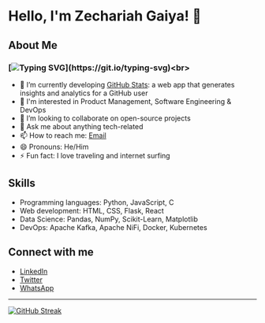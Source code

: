 # Hello, I'm Zechariah Gaiya! 👋

## About Me
### [![Typing SVG](https://readme-typing-svg.herokuapp.com?font=comfortaa&color=016EEA&size=24&width=500&lines=+Software+Engineering+Student;Product+Manager!)](https://git.io/typing-svg)<br>
- 🔭 I’m currently developing [GitHub Stats](https://zecharii.tech "GitHub Stats"): a web app that generates insights and analytics for a GitHub user<br>
- 🌱 I'm interested in Product Management, Software Engineering & DevOps<br>
- 👯 I’m looking to collaborate on open-source projects<br>
- 💬 Ask me about anything tech-related<br>
- 📫 How to reach me: [Email](mailto:abbazechariah@gmail.com)<br>
- 😄 Pronouns: He/Him<br>
- ⚡ Fun fact: I love traveling and internet surfing<br>

## Skills
- Programming languages: Python, JavaScript, C
- Web development: HTML, CSS, Flask, React
- Data Science: Pandas, NumPy, Scikit-Learn, Matplotlib
- DevOps: Apache Kafka, Apache NiFi, Docker, Kubernetes

## Connect with me <br>
- [LinkedIn](https://www.linkedin.com/in/zechariahgaiya/)
- [Twitter](https://twitter.com/GA_Zechariah)
- [WhatsApp](https://wa.me/2347067680893)
---

[![GitHub Streak](https://streak-stats.demolab.com?user=zecharii&exclude_days=Sun%2CSat&background=EBEBE9)](https://git.io/streak-stats)
